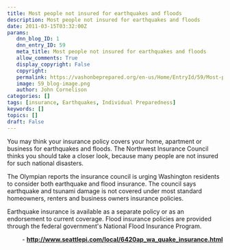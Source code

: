 ```yaml
---
title: Most people not insured for earthquakes and floods
description: Most people not insured for earthquakes and floods
date: 2011-03-15T03:32:00Z
params:
   dnn_blog_ID: 1
   dnn_entry_ID: 59
   meta_title: Most people not insured for earthquakes and floods
   allow_comments: True
   display_copyright: False
   copyright: 
   permalink: https://vashonbeprepared.org/en-us/Home/EntryId/59/Most-people-not-insured-for-earthquakes-and-floods
   image: 59_blog-image.png
   author: John Cornelison
categories: []
tags: [insurance, Earthquakes, Individual Preparedness]
keywords: []
topics: []
draft: False
---
```


<p>You may think your insurance policy covers your home, apartment or business for earthquakes and floods. The Northwest Insurance Council thinks you should take a closer look, because many people are not insured for such national disasters.</p>
<p>The Olympian reports the insurance council is urging Washington residents to consider both earthquake and flood insurance. The council says earthquake and tsunami damage is not covered under most standard homeowners, renters and business owners insurance policies.</p>
<p>Earthquake insurance is available as a separate policy or as an endorsement to current coverage. Flood insurance policies are provided through the federal government's National Flood Insurance Program.</p>
<p align="right">- <a href="http://www.seattlepi.com/local/6420ap_wa_quake_insurance.html"><b>http://www.seattlepi.com/local/6420ap_wa_quake_insurance.html</b></a></p>
